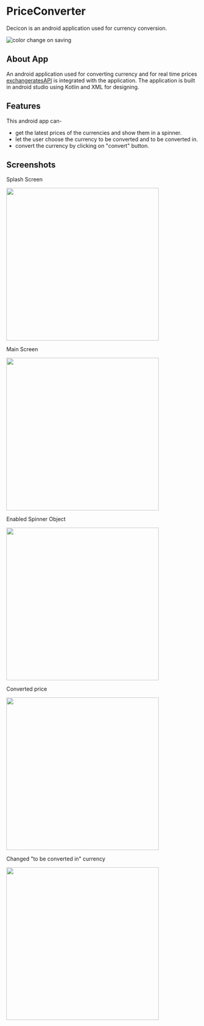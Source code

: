 # PriceConverter

Decicon is an android application used for currency conversion.


![color change on  saving](https://user-images.githubusercontent.com/100690010/193355903-dd0822bc-c9d4-4ef9-9ed9-95922395af74.png)

## About App

An android application used for converting currency and for real time prices [exchangeratesAPI](https://exchangeratesapi.io/) is integrated with the application. The application is built in android studio using Kotlin and XML for designing. 

## Features

This android app can-
- get the latest prices of the currencies and show them in a spinner.
- let the user choose the currency to be converted and to be converted in.
- convert the currency by clicking on "convert" button.

## Screenshots

Splash Screen

<img height="400px" src="https://user-images.githubusercontent.com/100690010/193357078-d4cf5827-29cf-4d8e-972c-425afa3f16e3.png"/>

Main Screen

<img height="400px" src="https://user-images.githubusercontent.com/100690010/193357126-e88887a7-4153-4123-80b0-d7b886f9c091.png"/>

Enabled Spinner Object

<img height="400px" src="https://user-images.githubusercontent.com/100690010/193357164-ffc4c6de-593c-482c-af87-d03e315836fc.png"/>

Converted price

<img height="400px" src="https://user-images.githubusercontent.com/100690010/193357222-3fd0220e-4276-4025-9c7c-e472a4269b7e.png"/>

Changed "to be converted in" currency

<img height="400px" src="https://user-images.githubusercontent.com/100690010/193357273-bedadce4-405c-4dfc-9431-7898d0522d99.png"/>
